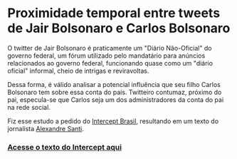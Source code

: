 # Proximidade temporal entre tweets de Jair Bolsonaro e Carlos Bolsonaro

O twitter de Jair Bolsonaro é praticamente um "Diário Não-Oficial" do governo federal, um fórum utilizado pelo mandatário para anúncios relacionados ao governo federal, funcionando quase como um "diário oficial" informal, cheio de intrigas e reviravoltas.

Dessa forma, é válido analisar a potencial influência que seu filho Carlos Bolsonaro tem sobre essa conta do país. Twitteiro contumaz, próximo do pai, especula-se que Carlos seja um dos administradores da conta do pai na rede social.

Fiz esse estudo a pedido do [Intercept Brasil](https://theintercept.com/brasil/), resultando em um texto do jornalista [Alexandre Santi](https://twitter.com/alexdesanti).

### [Acesse o texto do Intercept aqui](https://theintercept.com/2019/02/22/carlos-bolsonaro-twiter-jair-bolsonaro-presidente/)
